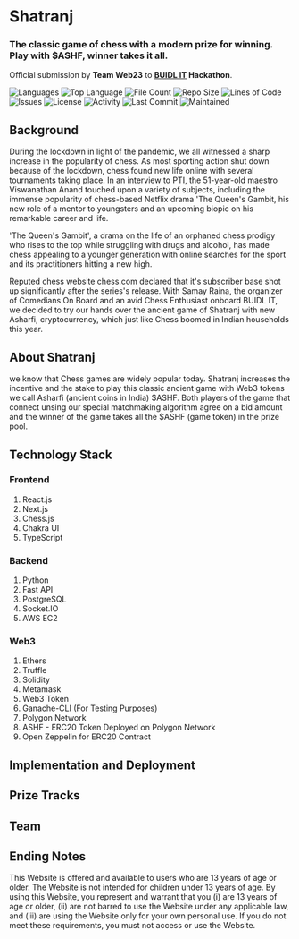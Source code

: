 # Shatranj
### The classic game of chess with a modern prize for winning. Play with $ASHF, winner takes it all.
Official submission by **Team Web23** to **[BUIDL IT](https://buidlit.polygon.technology/) Hackathon**.

![Languages](https://img.shields.io/github/languages/count/viveknigam3003/shatranj) ![Top Language](https://img.shields.io/github/languages/top/viveknigam3003/shatranj) ![File Count](https://img.shields.io/github/directory-file-count/viveknigam3003/shatranj) ![Repo Size](https://img.shields.io/github/repo-size/viveknigam3003/shatranj) ![Lines of Code](https://img.shields.io/tokei/lines/github/viveknigam3003/shatranj) ![Issues](https://img.shields.io/github/issues/viveknigam3003/shatranj) ![License](https://img.shields.io/github/license/viveknigam3003/shatranj) ![Activity](https://img.shields.io/github/commit-activity/m/viveknigam3003/shatranj) ![Last Commit](https://img.shields.io/github/last-commit/viveknigam3003/shatranj) ![Maintained](https://img.shields.io/maintenance/yes/2021)

## Background
During the lockdown in light of the pandemic, we all witnessed a sharp increase in the popularity of chess.
As most sporting action shut down because of the lockdown, chess found new life online with several tournaments taking place. In an interview to PTI, the 51-year-old maestro Viswanathan Anand touched upon a variety of subjects, including the immense popularity of chess-based Netflix drama 'The Queen's Gambit, his new role of a mentor to youngsters and an upcoming biopic on his remarkable career and life.

'The Queen's Gambit', a drama on the life of an orphaned chess prodigy who rises to the top while struggling with drugs and alcohol, has made chess appealing to a younger generation with online searches for the sport and its practitioners hitting a new high.

Reputed chess website chess.com declared that it's subscriber base shot up significantly after the series's release. With Samay Raina, the organizer of Comedians On Board and an avid Chess Enthusiast onboard BUIDL IT, we decided to try our hands over the ancient game of Shatranj with new Asharfi, cryptocurrency, which just like Chess boomed in Indian households this year.

## About Shatranj
we know that Chess games are widely popular today. Shatranj increases the incentive and the stake to play this classic ancient game with Web3 tokens we call Asharfi (ancient coins in India) $ASHF. Both players of the game that connect unsing our special matchmaking algorithm agree on a bid amount and the winner of the game takes all the $ASHF (game token) in the prize pool.

## Technology Stack
### Frontend
1. React.js
2. Next.js
3. Chess.js
4. Chakra UI
5. TypeScript

### Backend
1. Python
2. Fast API
3. PostgreSQL
4. Socket.IO
5. AWS EC2

### Web3
1. Ethers
2. Truffle
3. Solidity
4. Metamask
5. Web3 Token
6. Ganache-CLI (For Testing Purposes)
7. Polygon Network
8. ASHF - ERC20 Token Deployed on Polygon Network
9. Open Zeppelin for ERC20 Contract

## Implementation and Deployment

## Prize Tracks

## Team

## Ending Notes
This Website is offered and available to users who are 13 years of age or older. The Website is not intended for children under 13 years of age. By using this Website, you represent and warrant that you (i) are 13 years of age or older, (ii) are not barred to use the Website under any applicable law, and (iii) are using the Website only for your own personal use. If you do not meet these requirements, you must not access or use the Website.
